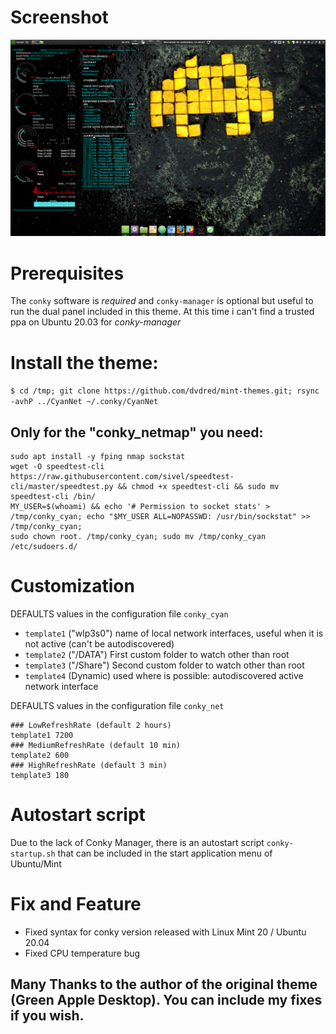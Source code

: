 # Screenshot
![screenshot.png](./screenshot.png)

# Prerequisites
The ```conky``` software is *required* and ```conky-manager``` is optional but useful to run the dual panel included in this theme.
At this time i can't find a trusted ppa on Ubuntu 20.03 for *conky-manager*

# Install the theme:
```$ cd /tmp; git clone https://github.com/dvdred/mint-themes.git; rsync -avhP ../CyanNet ~/.conky/CyanNet```

## Only for the "conky_netmap" you need:

```
sudo apt install -y fping nmap sockstat
wget -O speedtest-cli https://raw.githubusercontent.com/sivel/speedtest-cli/master/speedtest.py && chmod +x speedtest-cli && sudo mv speedtest-cli /bin/
MY_USER=$(whoami) && echo '# Permission to socket stats' > /tmp/conky_cyan; echo "$MY_USER ALL=NOPASSWD: /usr/bin/sockstat" >> /tmp/conky_cyan;
sudo chown root. /tmp/conky_cyan; sudo mv /tmp/conky_cyan /etc/sudoers.d/
```

# Customization
DEFAULTS values in the configuration file ```conky_cyan```
- ```template1``` ("wlp3s0") name of local network interfaces, useful when it is not active (can't be autodiscovered)
- ```template2``` ("/DATA") First custom folder to watch other than root
- ```template3``` ("/Share") Second custom folder to watch other than root
- ```template4``` (Dynamic) used where is possible: autodiscovered active network interface

DEFAULTS values in the configuration file ```conky_net```

```
### LowRefreshRate (default 2 hours)
template1 7200
### MediumRefreshRate (default 10 min)
template2 600
### HighRefreshRate (default 3 min)
template3 180
```

# Autostart script
Due to the lack of Conky Manager, there is an autostart script ```conky-startup.sh``` that can be included in the start application menu of Ubuntu/Mint

# Fix and Feature

- Fixed syntax for conky version released with Linux Mint 20 / Ubuntu 20.04
- Fixed CPU temperature bug

## Many Thanks to the author of the original theme (Green Apple Desktop). You can include my fixes if you wish.
